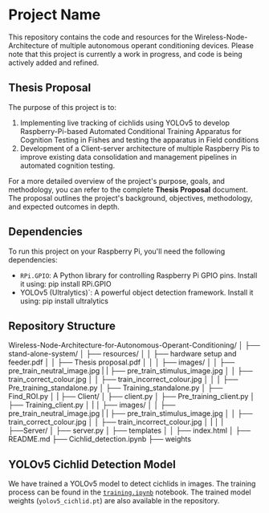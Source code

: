 # Project Name

This repository contains the code and resources for the Wireless-Node-Architecture of multiple autonomous operant conditioning devices. Please note that this project is currently a work in progress, and code is being actively added and refined.


## Thesis Proposal

The purpose of this project is to:
1. Implementing live tracking of cichlids using YOLOv5 to develop Raspberry-Pi-based Automated Conditional Training Apparatus for Cognition Testing in Fishes and testing the apparatus in Field conditions
2. Development of a Client-server architecture of multiple Raspberry Pis to improve existing data consolidation and management pipelines in automated cognition testing.

For a more detailed overview of the project's purpose, goals, and methodology, you can refer to the complete **Thesis Proposal** document. The proposal outlines the project's background, objectives, methodology, and expected outcomes in depth.

## Dependencies

To run this project on your Raspberry Pi, you'll need the following dependencies:

- `RPi.GPIO`: A Python library for controlling Raspberry Pi GPIO pins. Install it using:  pip install RPi.GPIO
- YOLOv5 (Ultralytics)`: A powerful object detection framework. Install it using: pip install ultralytics

## Repository Structure
Wireless-Node-Architecture-for-Autonomous-Operant-Conditioning/
│
├── stand-alone-system/
│ ├── resources/
│ │ ├── hardware setup and feeder.pdf
│ │ ├── Thesis proposal.pdf
│ │
│ ├── images/
│ │ ├── pre_train_neutral_image.jpg
| | ├── pre_train_stimulus_image.jpg
│ │ ├── train_correct_colour.jpg
│ │ ├── train_incorrect_colour.jpg
│ │
│ ├── Pre_training_standalone.py
│ ├── Training_standalone.py
│ ├── Find_ROI.py
│ |
├── Client/
│ ├── client.py
│ ├── Pre_training_client.py
│ ├── Training_client.py
│ |
│ ├── images/
│ │ ├── pre_train_neutral_image.jpg
| | ├── pre_train_stimulus_image.jpg
│ │ ├── train_correct_colour.jpg
│ │ ├── train_incorrect_colour.jpg
│ |
│ |
├──Server/
│ ├── server.py
│ ├── templates
│ │ ├── index.html
│
├── README.md
├── Cichlid_detection.ipynb
├── weights


## YOLOv5 Cichlid Detection Model

We have trained a YOLOv5 model to detect cichlids in images. The training process can be found in the [`training.ipynb`](training.ipynb) notebook. The trained model weights (`yolov5_cichlid.pt`) are also available in the repository.
